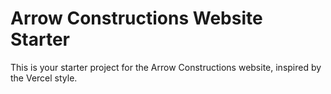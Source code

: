 # Arrow Constructions Website Starter

This is your starter project for the Arrow Constructions website, inspired by the Vercel style.